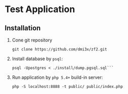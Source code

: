 Test Application
=======================

Installation
------------

1. Cone git repository

    ```git clone https://github.com/dmi3x/zf2.git```

2. Install database by `psql`:

    ```psql -Upostgres -c 'CREATE DATABASE catalog'
    psql -Upostgres < ./install/dump.pgsql.sql```

3. Run application by `php 5.4+` build-in server:

    ```php -S localhost:8888 -t public/ public/index.php```

